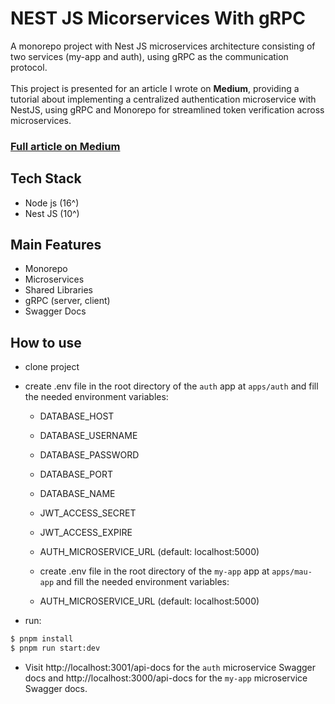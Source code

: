 # NEST JS Micorservices With gRPC

A monorepo project with Nest JS microservices architecture consisting of two services (my-app and auth), using gRPC as the communication protocol.<br/><br/>
This project is presented for an article I wrote on <strong>Medium</strong>, providing a tutorial about implementing a centralized authentication microservice with NestJS, using gRPC and Monorepo for streamlined token verification across microservices.<br/>

### [Full article on Medium](https://medium.com/@tareksaimouah/centralized-authentication-microservice-implementing-token-verification-with-nestjs-and-grpc-81a1f771bc7e)

## Tech Stack

- Node js (16^)
- Nest JS (10^)

## Main Features

- Monorepo
- Microservices
- Shared Libraries
- gRPC (server, client)
- Swagger Docs

## How to use

- clone project

- create .env file in the root directory of the `auth` app at `apps/auth` and fill the needed environment variables:

  - DATABASE_HOST
  - DATABASE_USERNAME
  - DATABASE_PASSWORD
  - DATABASE_PORT
  - DATABASE_NAME

  - JWT_ACCESS_SECRET
  - JWT_ACCESS_EXPIRE

  - AUTH_MICROSERVICE_URL (default: localhost:5000)

  - create .env file in the root directory of the `my-app` app at `apps/mau-app` and fill the needed environment variables:

  - AUTH_MICROSERVICE_URL (default: localhost:5000)

- run:

```bash
$ pnpm install
$ pnpm run start:dev
```

- Visit http://localhost:3001/api-docs for the `auth` microservice Swagger docs and http://localhost:3000/api-docs for the `my-app` microservice Swagger docs.
